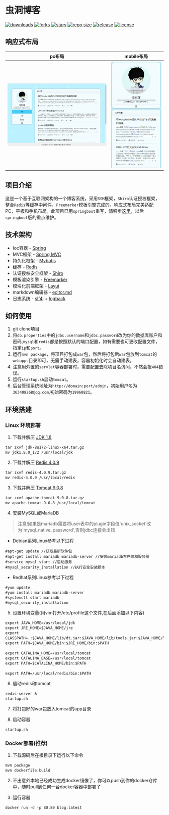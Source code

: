 # 虫洞博客
[![downloads](https://img.shields.io/github/downloads/stdutil/blog-ssm/total.svg)](https://github.com/stdutil/blog-ssm/releases)
[![forks](https://img.shields.io/github/forks/stdutil/blog-ssm.svg)](https://github.com/stdutil/blog-ssm/network/members)
[![stars](https://img.shields.io/github/stars/stdutil/blog-ssm.svg)](https://github.com/stdutil/blog-ssm/stargazers) 
[![repo size](https://img.shields.io/github/repo-size/stdutil/blog-ssm.svg)](https://github.com/stdutil/blog-ssm/archive/master.zip)
[![release](https://img.shields.io/github/release/stdutil/blog-ssm.svg)](https://github.com/stdutil/blog-ssm/releases)
[![license](https://img.shields.io/github/license/mashape/apistatus.svg)](https://github.com/stdutil/blog-ssm/blob/dev/LICENSE)

## 响应式布局
|pc布局|mobile布局|
|:---:|:---:|
|![PC布局](./image/pc.png "PC布局")|![mobile布局](./image/mobile.png "mobile布局")|

## 项目介绍
这是一个基于互联网架构的一个博客系统，采用`SSM`框架，`Shiro`认证授权框架，整合`Redis`等缓存中间件，`Freemarker`模板引擎完成的。响应式布局完美适配
PC，平板和手机布局。此项目已用`springboot`重写，请移步[这里](https://github.com/stdutil/blog-springboot)，以后`springboot`版的重点维护。

## 技术架构
* Ioc容器 - [Spring](https://spring.io/projects/spring-framework)
* MVC框架 - [Spring MVC](https://spring.io/projects/spring-framework)
* 持久化框架 - [Mybatis](http://www.mybatis.org/mybatis-3/)
* 缓存 - [Redis](https://redis.io/)
* 认证授权安全框架 - [Shiro](http://shiro.apache.org/)
* 模板渲染引擎 - [Freemarker](https://freemarker.apache.org/)
* 模块化前端框架 - [Layui](https://www.layui.com/)
* markdown编辑器 - [editor.md](http://pandao.github.io/editor.md/examples/)
* 日志系统 - [slf4j](https://www.slf4j.org/) + [logback](https://logback.qos.ch/)

## 如何使用
1. git clone项目
2. 将`db.properties`中的`jdbc.username`和`jdbc.password`改为你的数据库账户和密码,`mysql`和`redis`都是按照默认的端口配置，如有需要也可更改配置文件，指定`ip`和`port`。
3. 运行`mvn package`，将项目打包成`war`包，然后将打包后`war`包放到`tomcat`的`webapps`目录即可，无需手动建表，容器初始化时会自动建表。
4. 注意用外置的`servlet`容器部署时，需要配置去除项目名访问，不然会报`404`错误。
5. 运行`startup.sh`启动`tomcat`。
6. 后台管理系统地址为`http://domain:port/admin`，初始用户名为`363408268@qq.com`,初始密码为`19960821`。

## 环境搭建
### Linux 环境部署
1. 下载并解压 [JDK 1.8](https://www.oracle.com/technetwork/java/javase/downloads/jdk8-downloads-2133151.html)
```
tar zxvf jdk-8u172-linux-x64.tar.gz
mv jdk1.8.0_172 /usr/local/jdk
```

2. 下载并解压 [Redis 4.0.9](http://www.redis.cn/download.html)
```
tar zxvf redis-4.0.9.tar.gz
mv redis-4.0.9 /usr/local/redis
```
3. 下载并解压 [Tomcat 9.0.8](https://tomcat.apache.org/download-90.cgi)
```
tar zxvf apache-tomcat-9.0.8.tar.gz
mv apache-tomcat-9.0.8 /usr/local/tomcat
```

4. 安装MySQL或MariaDB
>注意!如果是mariadb需要将user表中的plugin字段值'unix_socket'改为'mysql_native_password',否则jdbc连接会出错
* Debian系列Linux参考以下过程
```
#apt-get update //获取最新软件包
#apt-get install mariadb mariadb-server //安装mariadb客户端和服务器
#service mysql start //启动服务
#mysql_security_installation //执行安全安装脚本
```

* Redhat系列Linux参考以下过程
```
#yum update
#yum install mariadb mariadb-server
#systemctl start mariadb
#mysql_security_installation
```
5. 设置环境变量(用vim打开/etc/profile这个文件,在后面添加以下内容)
```
export JAVA_HOME=/usr/local/jdk
export JRE_HOME=$JAVA_HOME/jre
export CLASSPATH=.:$JAVA_HOME/lib/dt.jar:$JAVA_HOME/lib/tools.jar:$JAVA_HOME/lib:$JRE_HOME/lib:$CLASSPATH
export PATH=$JAVA_HOME/bin:$JRE_HOME/bin:$PATH

export CATALINA_HOME=/usr/local/tomcat
export CATALINA_BASE=/usr/local/tomcat
export PATH=$CATALINA_HOME/bin:$PATH

export PATH=/usr/local/redis/bin:$PATH
```

6. 启动redis和tomcat
```
redis-server &
startup.sh
```

7. 将打包好的war包放入tomcat的app目录

8. 启动容器
```
startup.sh
```

### Docker部署(推荐)
1. 下载源码后在根目录下运行以下命令
```
mvn package
mvn dockerfile:build
```

2. 不出意外本地已经成功生成docker镜像了，你可以push到你的docker仓库中，随时pull到任何一台docker容器中部署了

3. 运行容器
```
docker run -d -p 80:80 blog:latest
```